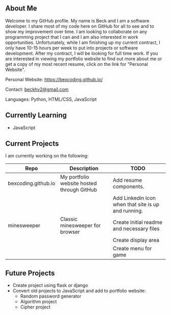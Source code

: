 ## About Me

Welcome to my GitHub profile. My name is Beck and I am a software developer. I share most of my code here on GitHub for all to see and to show my improvement over time. I am looking to collaborate on any programming project that I can and I am also interested in work opportunities. Unfortunately, while I am finishing up my current contract, I only have 10-15 hours per week to put into projects or software development. After my contract, I will be looking for full time work. If you are interested in viewing my portfolio website to find out more about me or get a copy of my most recent resume, click on the link for "Personal Website".

Personal Website: https://bexcoding.github.io/

Contact: beckhv2@gmail.com

Languages: Python, HTML/CSS, JavaScript

## Currently Learning

- JavaScript

## Current Projects

I am currently working on the following:

| Repo | Description | TODO |
| --- | --- | --- |
| bexcoding.github.io | My portfolio website hosted through GitHub | Add resume components. |
| | | Add Linkedin icon when that site is up and running. |
| minesweeper | Classic minesweeper for browser | Create initial readme and necessary files | 
| | | Create display area |
| | | Create menu for game |

## Future Projects

- Create project using flask or django
- Convert old projects to JavaScript and add to portfolio website:
  - Random password generator
  - Algorithm project
  - Cipher project
